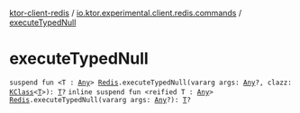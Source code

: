 [ktor-client-redis](../index.md) / [io.ktor.experimental.client.redis.commands](index.md) / [executeTypedNull](./execute-typed-null.md)

# executeTypedNull

`suspend fun <T : `[`Any`](https://kotlinlang.org/api/latest/jvm/stdlib/kotlin/-any/index.html)`> `[`Redis`](../io.ktor.experimental.client.redis/-redis/index.md)`.executeTypedNull(vararg args: `[`Any`](https://kotlinlang.org/api/latest/jvm/stdlib/kotlin/-any/index.html)`?, clazz: `[`KClass`](https://kotlinlang.org/api/latest/jvm/stdlib/kotlin.reflect/-k-class/index.html)`<`[`T`](execute-typed-null.md#T)`>): `[`T`](execute-typed-null.md#T)`?`
`inline suspend fun <reified T : `[`Any`](https://kotlinlang.org/api/latest/jvm/stdlib/kotlin/-any/index.html)`> `[`Redis`](../io.ktor.experimental.client.redis/-redis/index.md)`.executeTypedNull(vararg args: `[`Any`](https://kotlinlang.org/api/latest/jvm/stdlib/kotlin/-any/index.html)`?): `[`T`](execute-typed-null.md#T)`?`